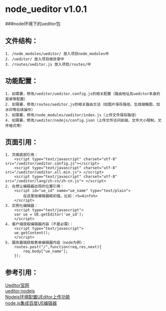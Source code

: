 # node_ueditor v1.0.1
###node环境下的ueditor包

文件结构：
-------------
	1. /node_modules/ueditor/ 放入项目node_modules中
	2. /ueditor/ 放入项目根目录中
	3. /routes/ueditor.js 放入项目/routes/中

功能配置：
-------------
	1. 如需要，修改/ueditor/ueditor.config.js的相关配置（路由地址及ueditor本身的菜单等配置）
	2. 如需要，修改/routes/ueditor.js的相关路由方法（如图片保存路径、生成缩略图、加水印等后续操作）
	3. 如需要，修改/node_modules/ueditor/index.js（上传文件保存路径）
	4. 如需要，修改/ueditor/nodejs/config.json（上传文件访问前缀、文件大小限制、文件格式等）

页面引用：
--------------
	1. 页面底部引用：
		<script type="text/javascript" charset="utf-8" src="/ueditor/ueditor.config.js"></script>
		<script type="text/javascript" charset="utf-8" src="/ueditor/ueditor.all.min.js"> </script>
		<script type="text/javascript" charset="utf-8" src="/ueditor/lang/zh-cn/zh-cn.js"> </script>
	2. 在想让编辑器出现的位置引用：
		<script id="ue_id" name="ue_name" type="text/plain">
        	在这里给编辑器赋初值。比如：<%=Ainfo%>
    	</script>
    3. 实例化编辑器：
    	<script type="text/javascript">
        var ue = UE.getEditor('ue_id');
    	</script>
    4. 客户端获取编辑器内容（不是必需）：
    	<script type="text/javascript">
        ue.getContent();
    	</script>
    5. 服务器端获取表单编辑器内容（node为例）：
    	routes.post("/",function(req,res,next){
    		req.body["ue_name"];
    	});

参考引用：
--------------
[Ueditor官网](http://ueditor.baidu.com/website/)<br />
[ueditor:nodejs](http://blog.netpi.me/nodejs/ueditor-nodejs/)<br />
[Nodejs环境配置UEditor上传功能](http://www.xiaoboy.com/detail/1341545081.html)<br />
[node.js集成百度UE编辑器](http://www.jb51.net/article/60781.htm)